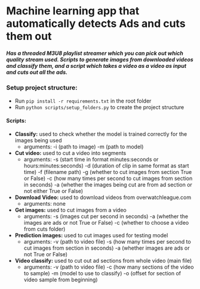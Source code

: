 # Machine learning app that automatically detects Ads and cuts them out

##### Has a threaded M3U8 playlist streamer which you can pick out which quality stream used. Scripts to generate images from downloaded videos and classify them, and a script which takes a video as a video as input and cuts out all the ads.

### Setup project structure: 
   - Run `pip install -r requirements.txt` in the root folder
   - Run `python scripts/setup_folders.py` to create the project structure

#### Scripts:
   - **Classify:** used to check whether the model is trained correctly for the images being used
     - arguments: -i (path to image) 
		  -m (path to model)
   - **Cut video:** used to cut a video into segments
     - arguments: -s (start time in format minutes:seconds or hours:minutes:seconds) 
		  -d (duration of clip in same format as start time)
		  -f (filename path)
		  -g (whether to cut images from section True or False)
		  -c (how many times per second to cut images from section in seconds)
		  -a (whether the images being cut are from ad section or not either True or False)
   - **Download Video:** used to download videos from overwatchleague.com
     - arguments: none
   - **Get images:** used to cut images from a video
     - arguments: -s (images cut per second in seconds)
		  -a (whether the images are ads or not True or False)
		  -c (whether to choose a video from cuts folder)
   - **Prediction images:** used to cut images used for testing model
     - arguments: -v (path to video file)
		  -s (how many times per second to cut images from section in seconds)
		  -a (whether images are ads or not True or False)
   - **Video classify:** used to cut out ad sections from whole video (main file)
     - arguments: -v (path to video file)
		  -c (how many sections of the video to sample)
		  -m (model to use to classify)
		  -o (offset for section of video sample from beginning)
